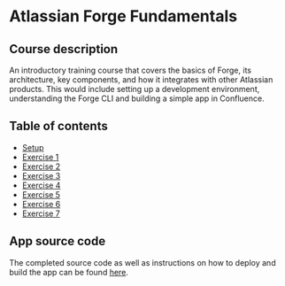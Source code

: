 # Atlassian Forge Fundamentals

## Course description

An introductory training course that covers the basics of Forge, its architecture, key components, and how it integrates with other Atlassian products. This would include setting up a development environment, understanding the Forge CLI and building a simple app in Confluence.

## Table of contents

- [Setup](./setup.md)
- [Exercise 1](./exercise-1.md)
- [Exercise 2](./exercise-2.md)
- [Exercise 3](./exercise-3.md)
- [Exercise 4](./exercise-4.md)
- [Exercise 5](./exercise-5.md)
- [Exercise 6](./exercise-6.md)
- [Exercise 7](./exercise-7.md)

## App source code

The completed source code as well as instructions on how to deploy and build the app can be found [here](./forge-starter-app/).

